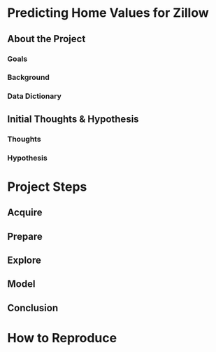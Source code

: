 # Predicting Home Values for Zillow
## About the Project
### Goals
### Background
### Data Dictionary
## Initial Thoughts & Hypothesis
### Thoughts
### Hypothesis
# Project Steps
## Acquire
## Prepare
## Explore
## Model
## Conclusion
# How to Reproduce
